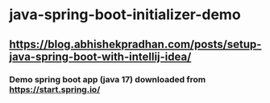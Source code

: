 # java-spring-boot-initializer-demo
## https://blog.abhishekpradhan.com/posts/setup-java-spring-boot-with-intellij-idea/
### Demo spring boot app (java 17)  downloaded from https://start.spring.io/
